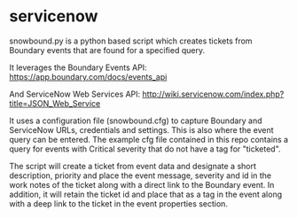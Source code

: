 servicenow
==========

snowbound.py is a python based script which creates tickets from Boundary events that are found for a specified query. 

It leverages the Boundary Events API:
https://app.boundary.com/docs/events_api

And ServiceNow Web Services API:
http://wiki.servicenow.com/index.php?title=JSON_Web_Service

It uses a configuration file (snowbound.cfg) to capture Boundary and ServiceNow URLs, credentials and settings. This is also where the event query can be entered. The example cfg file contained in this repo contains a query for events with Critical severity that do not have a tag for "ticketed".

The script will create a ticket from event data and designate a short description, priority and place the event message, severity and id in the work notes of the ticket along with a direct link to the Boundary event. In addition, it will retain the ticket id and place that as a tag in the event along with a deep link to the ticket in the event properties section.
